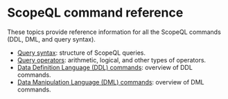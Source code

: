 # ScopeQL command reference

These topics provide reference information for all the ScopeQL commands (DDL, DML, and query syntax).

* [Query syntax](stmt-query.md): structure of ScopeQL queries.
* [Query operators](operators-overview.md): arithmetic, logical, and other types of operators.
* [Data Definition Language (DDL) commands](stmt-ddl.md): overview of DDL commands.
* [Data Manipulation Language (DML) commands](stmt-dml.md): overview of DML commands.
